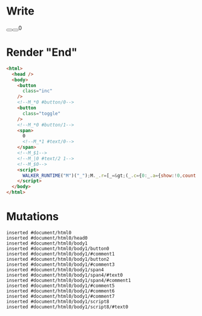 # Write
  <button class=inc></button><!--M_*0 #button/0--><button class=toggle></button><!--M_*0 #button/1--><span>0<!--M_*1 #text/0--></span><!--M_$1--><!--M_|0 #text/2 1--><!--M_$0--><script>WALKER_RUNTIME("M")("_");M._.r=[_=>(_.c={0:_.a={show:!0,count:0,"#text/2(":_._["__tests__/template.marko_1_renderer"],"#text/2!":_.b={}},1:_.b},_.b._=_.a,_.c),0,"__tests__/template.marko_0_show",0,"__tests__/template.marko_0_count",0];M._.w()</script>


# Render "End"
```html
<html>
  <head />
  <body>
    <button
      class="inc"
    />
    <!--M_*0 #button/0-->
    <button
      class="toggle"
    />
    <!--M_*0 #button/1-->
    <span>
      0
      <!--M_*1 #text/0-->
    </span>
    <!--M_$1-->
    <!--M_|0 #text/2 1-->
    <!--M_$0-->
    <script>
      WALKER_RUNTIME("M")("_");M._.r=[_=&gt;(_.c={0:_.a={show:!0,count:0,"#text/2(":_._["__tests__/template.marko_1_renderer"],"#text/2!":_.b={}},1:_.b},_.b._=_.a,_.c),0,"__tests__/template.marko_0_show",0,"__tests__/template.marko_0_count",0];M._.w()
    </script>
  </body>
</html>
```

# Mutations
```
inserted #document/html0
inserted #document/html0/head0
inserted #document/html0/body1
inserted #document/html0/body1/button0
inserted #document/html0/body1/#comment1
inserted #document/html0/body1/button2
inserted #document/html0/body1/#comment3
inserted #document/html0/body1/span4
inserted #document/html0/body1/span4/#text0
inserted #document/html0/body1/span4/#comment1
inserted #document/html0/body1/#comment5
inserted #document/html0/body1/#comment6
inserted #document/html0/body1/#comment7
inserted #document/html0/body1/script8
inserted #document/html0/body1/script8/#text0
```